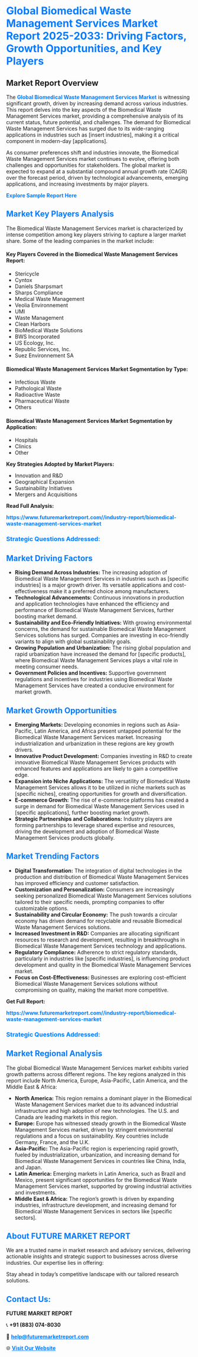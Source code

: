 <h1 style="color: #007BFF;">Global Biomedical Waste Management Services Market Report 2025-2033: Driving Factors, Growth Opportunities, and Key Players</h1>

<section id="overview">
<h2>Market Report Overview</h2>
<p>The <a href="https://www.futuremarketreport.com//industry-report/biomedical-waste-management-services-market" style="color: #007BFF; text-decoration: none;"><strong>Global Biomedical Waste Management Services Market</strong></a> is witnessing significant growth, driven by increasing demand across various industries. This report delves into the key aspects of the Biomedical Waste Management Services market, providing a comprehensive analysis of its current status, future potential, and challenges. The demand for Biomedical Waste Management Services has surged due to its wide-ranging applications in industries such as [insert industries], making it a critical component in modern-day [applications].</p>
<p>As consumer preferences shift and industries innovate, the Biomedical Waste Management Services market continues to evolve, offering both challenges and opportunities for stakeholders. The global market is expected to expand at a substantial compound annual growth rate (CAGR) over the forecast period, driven by technological advancements, emerging applications, and increasing investments by major players.</p>
</section>

<section id="overview">
<p><a href="https://www.futuremarketreport.com//request-sample/reportId=78346" style="color: #007BFF; text-decoration: none;"><strong>Explore Sample Report Here</strong></a></p>
</section>

<section id="key-players">
<h2 style="color: #007BFF;">Market Key Players Analysis</h2>
<p>The Biomedical Waste Management Services market is characterized by intense competition among key players striving to capture a larger market share. Some of the leading companies in the market include:</p>
<h4>Key Players Covered in the Biomedical Waste Management Services Report:</h4>
<ul><li>Stericycle</li><li>Cyntox</li><li>Daniels Sharpsmart</li><li>Sharps Compliance</li><li>Medical Waste Management</li><li>Veolia Environnement</li><li>UMI</li><li>Waste Management</li><li>Clean Harbors</li><li>BioMedical Waste Solutions</li><li>BWS Incorporated</li><li>US Ecology, Inc.</li><li>Republic Services, Inc.</li><li>Suez Environnement SA</li></ul>
<h4>Biomedical Waste Management Services Market Segmentation by Type:</h4>
<ul><li>Infectious Waste</li><li>Pathological Waste</li><li>Radioactive Waste</li><li>Pharmaceutical Waste</li><li>Others</li></ul>

<h4>Biomedical Waste Management Services Market Segmentation by Application:</h4>
<ul><li>Hospitals</li><li>Clinics</li><li>Other</li></ul>
<p><strong>Key Strategies Adopted by Market Players:</strong></p>
<ul>
<li>Innovation and R&D</li>
<li>Geographical Expansion</li>
<li>Sustainability Initiatives</li>
<li>Mergers and Acquisitions</li>
</ul>
</section>

<section>
<p><strong>Read Full Analysis: </strong></p><a href="https://www.futuremarketreport.com//industry-report/biomedical-waste-management-services-market" style="color: #007BFF; text-decoration: none;"><strong>https://www.futuremarketreport.com//industry-report/biomedical-waste-management-services-market</strong></a>
<h3 style="color: #007BFF;">Strategic Questions Addressed:</h3>
</section>

<section id="driving-factors">
<h2 style="color: #007BFF;">Market Driving Factors</h2>
<ul>
<li><strong>Rising Demand Across Industries:</strong> The increasing adoption of Biomedical Waste Management Services in industries such as [specific industries] is a major growth driver. Its versatile applications and cost-effectiveness make it a preferred choice among manufacturers.</li>
<li><strong>Technological Advancements:</strong> Continuous innovations in production and application technologies have enhanced the efficiency and performance of Biomedical Waste Management Services, further boosting market demand.</li>
<li><strong>Sustainability and Eco-Friendly Initiatives:</strong> With growing environmental concerns, the demand for sustainable Biomedical Waste Management Services solutions has surged. Companies are investing in eco-friendly variants to align with global sustainability goals.</li>
<li><strong>Growing Population and Urbanization:</strong> The rising global population and rapid urbanization have increased the demand for [specific products], where Biomedical Waste Management Services plays a vital role in meeting consumer needs.</li>
<li><strong>Government Policies and Incentives:</strong> Supportive government regulations and incentives for industries using Biomedical Waste Management Services have created a conducive environment for market growth.</li>
</ul>
</section>

<section id="growth-opportunities">
<h2 style="color: #007BFF;">Market Growth Opportunities</h2>
<ul>
<li><strong>Emerging Markets:</strong> Developing economies in regions such as Asia-Pacific, Latin America, and Africa present untapped potential for the Biomedical Waste Management Services market. Increasing industrialization and urbanization in these regions are key growth drivers.</li>
<li><strong>Innovative Product Development:</strong> Companies investing in R&D to create innovative Biomedical Waste Management Services products with enhanced features and applications are likely to gain a competitive edge.</li>
<li><strong>Expansion into Niche Applications:</strong> The versatility of Biomedical Waste Management Services allows it to be utilized in niche markets such as [specific niches], creating opportunities for growth and diversification.</li>
<li><strong>E-commerce Growth:</strong> The rise of e-commerce platforms has created a surge in demand for Biomedical Waste Management Services used in [specific applications], further boosting market growth.</li>
<li><strong>Strategic Partnerships and Collaborations:</strong> Industry players are forming partnerships to leverage shared expertise and resources, driving the development and adoption of Biomedical Waste Management Services products globally.</li>
</ul>
</section>

<section id="trending-factors">
<h2 style="color: #007BFF;">Market Trending Factors</h2>
<ul>
<li><strong>Digital Transformation:</strong> The integration of digital technologies in the production and distribution of Biomedical Waste Management Services has improved efficiency and customer satisfaction.</li>
<li><strong>Customization and Personalization:</strong> Consumers are increasingly seeking personalized Biomedical Waste Management Services solutions tailored to their specific needs, prompting companies to offer customizable options.</li>
<li><strong>Sustainability and Circular Economy:</strong> The push towards a circular economy has driven demand for recyclable and reusable Biomedical Waste Management Services solutions.</li>
<li><strong>Increased Investment in R&D:</strong> Companies are allocating significant resources to research and development, resulting in breakthroughs in Biomedical Waste Management Services technology and applications.</li>
<li><strong>Regulatory Compliance:</strong> Adherence to strict regulatory standards, particularly in industries like [specific industries], is influencing product development and quality in the Biomedical Waste Management Services market.</li>
<li><strong>Focus on Cost-Effectiveness:</strong> Businesses are exploring cost-efficient Biomedical Waste Management Services solutions without compromising on quality, making the market more competitive.</li>
</ul>
</section>

<section>
<p><strong>Get Full Report: </strong></p><a href="https://www.futuremarketreport.com//industry-report/biomedical-waste-management-services-market" style="color: #007BFF; text-decoration: none;"><strong>https://www.futuremarketreport.com//industry-report/biomedical-waste-management-services-market</strong></a>
<h3 style="color: #007BFF;">Strategic Questions Addressed:</h3>
</section>


<section id="regional-analysis">
<h2 style="color: #007BFF;">Market Regional Analysis</h2>
<p>The global Biomedical Waste Management Services market exhibits varied growth patterns across different regions. The key regions analyzed in this report include North America, Europe, Asia-Pacific, Latin America, and the Middle East & Africa:</p>
<ul>
<li><strong>North America:</strong> This region remains a dominant player in the Biomedical Waste Management Services market due to its advanced industrial infrastructure and high adoption of new technologies. The U.S. and Canada are leading markets in this region.</li>
<li><strong>Europe:</strong> Europe has witnessed steady growth in the Biomedical Waste Management Services market, driven by stringent environmental regulations and a focus on sustainability. Key countries include Germany, France, and the U.K.</li>
<li><strong>Asia-Pacific:</strong> The Asia-Pacific region is experiencing rapid growth, fueled by industrialization, urbanization, and increasing demand for Biomedical Waste Management Services in countries like China, India, and Japan.</li>
<li><strong>Latin America:</strong> Emerging markets in Latin America, such as Brazil and Mexico, present significant opportunities for the Biomedical Waste Management Services market, supported by growing industrial activities and investments.</li>
<li><strong>Middle East & Africa:</strong> The region’s growth is driven by expanding industries, infrastructure development, and increasing demand for Biomedical Waste Management Services in sectors like [specific sectors].</li>
</ul>
</section>

<footer>
<h2 style="color: #007BFF;">About FUTURE MARKET REPORT</h2>
<p>We are a trusted name in market research and advisory services, delivering actionable insights and strategic support to businesses across diverse industries. Our expertise lies in offering:</p>

<p>Stay ahead in today’s competitive landscape with our tailored research solutions.</p>

<h2 style="color: #007BFF;">Contact Us:</h2>
<p><strong>FUTURE MARKET REPORT</strong></p>
<p>📞 <strong>+91 (883) 074-8030</strong></p>
<p>📧 <strong><a href="mailto:help@futuremarketreport.com" style="color: #007BFF;">help@futuremarketreport.com</a></strong></p>
<p>🌐 <strong><a href="https://www.futuremarketreport.com/" style="color: #007BFF;">Visit Our Website</a></strong></p>
</footer>